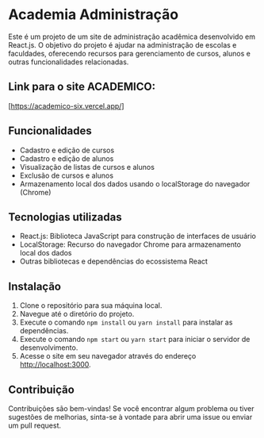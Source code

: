 # Academia Administração

Este é um projeto de um site de administração acadêmica desenvolvido em React.js. O objetivo do projeto é ajudar na administração de escolas e faculdades, oferecendo recursos para gerenciamento de cursos, alunos e outras funcionalidades relacionadas.

## Link para o site ACADEMICO:

[https://academico-six.vercel.app/]

## Funcionalidades

- Cadastro e edição de cursos
- Cadastro e edição de alunos
- Visualização de listas de cursos e alunos
- Exclusão de cursos e alunos
- Armazenamento local dos dados usando o localStorage do navegador (Chrome)

## Tecnologias utilizadas

- React.js: Biblioteca JavaScript para construção de interfaces de usuário
- LocalStorage: Recurso do navegador Chrome para armazenamento local dos dados
- Outras bibliotecas e dependências do ecossistema React

## Instalação

1. Clone o repositório para sua máquina local.
2. Navegue até o diretório do projeto.
3. Execute o comando `npm install` ou `yarn install` para instalar as dependências.
4. Execute o comando `npm start` ou `yarn start` para iniciar o servidor de desenvolvimento.
5. Acesse o site em seu navegador através do endereço [http://localhost:3000](http://localhost:3000).

## Contribuição

Contribuições são bem-vindas! Se você encontrar algum problema ou tiver sugestões de melhorias, sinta-se à vontade para abrir uma issue ou enviar um pull request.
